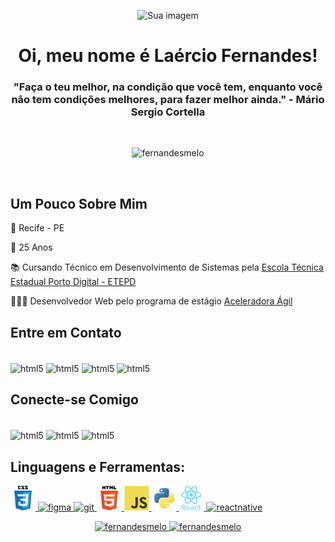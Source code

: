 <p align="center">
  <img src="https://github.com/fernandesmelo/fernandesmelo/assets/113717317/0472e703-5e85-4d41-b038-22a4a2f23644" alt="Sua imagem" />
</p>

<h1 align="center">Oi, meu nome é Laércio Fernandes!</h1>
<h3 align="center">"Faça o teu melhor, na condição que você tem, enquanto você não tem condições melhores, para fazer melhor ainda." - Mário Sergio Cortella</h3>
<br>
<p align="center"> <img src="https://komarev.com/ghpvc/?username=fernandesmelo&label=Vizualizações%20de%20Perfil&color=0e75b6&style=flat" alt="fernandesmelo" /> </p>
<br>

<h2 align="left">Um Pouco Sobre Mim</h2>
<p>📍 Recife - PE</p>
<p>👤 25 Anos</p>

📚 Cursando Técnico em Desenvolvimento de Sistemas pela [Escola Técnica Estadual Porto Digital - ETEPD](https://www.linkedin.com/in/ete-porto-digital-0645021a2/)

👨🏾‍💻 Desenvolvedor Web pelo programa de estágio [Aceleradora Ágil](https://www.linkedin.com/school/aceleradora-%C3%A1gil/)

<h2 align="left">Entre em Contato</h2>
<div style="display: inline-block"><br/>
  <img align="center" alt="html5" src="https://img.shields.io/badge/Gmail-D14836?style=for-the-badge&logo=gmail&logoColor=white" /> 
  <img align="center" alt="html5" src="https://img.shields.io/badge/Telegram-2CA5E0?style=for-the-badge&logo=telegram&logoColor=white" />
  <img align="center" alt="html5" src="https://img.shields.io/badge/WhatsApp-25D366?style=for-the-badge&logo=whatsapp&logoColor=white" />
  <img align="center" alt="html5" src="https://img.shields.io/badge/Discord-7289DA?style=for-the-badge&logo=discord&logoColor=white" />
</div><br/>

<h2 align="left">Conecte-se Comigo</h2>
<div style="display: inline-block"><br/>
  <img align="center" alt="html5" src="https://img.shields.io/badge/GitHub-100000?style=for-the-badge&logo=github&logoColor=white" /> 
  <img align="center" alt="html5" src="https://img.shields.io/badge/Instagram-E4405F?style=for-the-badge&logo=instagram&logoColor=white" />
  <img align="center" alt="html5" src="https://img.shields.io/badge/LinkedIn-0077B5?style=for-the-badge&logo=linkedin&logoColor=white" />
</div><br/>


<h2 align="left">Linguagens e Ferramentas:</h2>
<p align="left"> <a href="https://www.w3schools.com/css/" target="_blank" rel="noreferrer"> <img src="https://raw.githubusercontent.com/devicons/devicon/master/icons/css3/css3-original-wordmark.svg" alt="css3" width="40" height="40"/> </a> <a href="https://www.figma.com/" target="_blank" rel="noreferrer"> <img src="https://www.vectorlogo.zone/logos/figma/figma-icon.svg" alt="figma" width="40" height="40"/> </a> <a href="https://git-scm.com/" target="_blank" rel="noreferrer"> <img src="https://www.vectorlogo.zone/logos/git-scm/git-scm-icon.svg" alt="git" width="40" height="40"/> </a> <a href="https://www.w3.org/html/" target="_blank" rel="noreferrer"> <img src="https://raw.githubusercontent.com/devicons/devicon/master/icons/html5/html5-original-wordmark.svg" alt="html5" width="40" height="40"/> </a> <a href="https://developer.mozilla.org/en-US/docs/Web/JavaScript" target="_blank" rel="noreferrer"> <img src="https://raw.githubusercontent.com/devicons/devicon/master/icons/javascript/javascript-original.svg" alt="javascript" width="40" height="40"/> </a> <a href="https://www.python.org" target="_blank" rel="noreferrer"> <img src="https://raw.githubusercontent.com/devicons/devicon/master/icons/python/python-original.svg" alt="python" width="40" height="40"/> </a> <a href="https://reactjs.org/" target="_blank" rel="noreferrer"> <img src="https://raw.githubusercontent.com/devicons/devicon/master/icons/react/react-original-wordmark.svg" alt="react" width="40" height="40"/> </a> <a href="https://reactnative.dev/" target="_blank" rel="noreferrer"> <img src="https://reactnative.dev/img/header_logo.svg" alt="reactnative" width="40" height="40"/> </a> </p>

<div align="center">
  <a href="https://github.com/fernandesmelo">
    <img height="180em" src="https://github-readme-stats.vercel.app/api/top-langs?username=fernandesmelo&show_icons=true&locale=en&layout=compact" alt="fernandesmelo" />
    <img height="180em" src="https://github-readme-stats.vercel.app/api?username=fernandesmelo&show_icons=true&locale=en" alt="fernandesmelo" />
</div>
